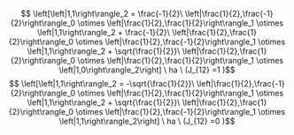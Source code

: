 $$ \left[\left|1,1\right\rangle_2 = \frac{-1}{2}\ \left|\frac{1}{2},\frac{-1}{2}\right\rangle_0 \otimes \left|\frac{1}{2},\frac{1}{2}\right\rangle_1 \otimes \left|1,1\right\rangle_2 + \frac{-1}{2}\ \left|\frac{1}{2},\frac{1}{2}\right\rangle_0 \otimes \left|\frac{1}{2},\frac{-1}{2}\right\rangle_1 \otimes \left|1,1\right\rangle_2 + \sqrt{\frac{1}{2}}\ \left|\frac{1}{2},\frac{1}{2}\right\rangle_0 \otimes \left|\frac{1}{2},\frac{1}{2}\right\rangle_1 \otimes \left|1,0\right\rangle_2\right] \ ha \ (J_{12} =1 )$$
$$ \left[\left|1,1\right\rangle_2 = -\sqrt{\frac{1}{2}}\ \left|\frac{1}{2},\frac{-1}{2}\right\rangle_0 \otimes \left|\frac{1}{2},\frac{1}{2}\right\rangle_1 \otimes \left|1,1\right\rangle_2 + \sqrt{\frac{1}{2}}\ \left|\frac{1}{2},\frac{1}{2}\right\rangle_0 \otimes \left|\frac{1}{2},\frac{-1}{2}\right\rangle_1 \otimes \left|1,1\right\rangle_2\right] \ ha \ (J_{12} =0 )$$
